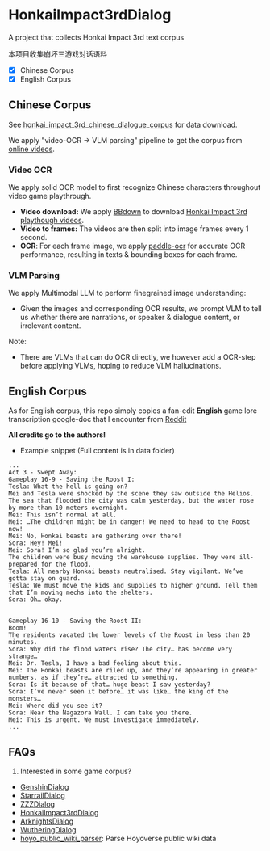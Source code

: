 # HonkaiImpact3rdDialog
A project that collects Honkai Impact 3rd text corpus

本项目收集崩坏三游戏对话语料

- [x] Chinese Corpus
- [x] English Corpus

## Chinese Corpus

See [honkai_impact_3rd_chinese_dialogue_corpus](https://huggingface.co/datasets/mrzjy/honkai_impact_3rd_chinese_dialogue_corpus) for data download.

We apply "video-OCR -> VLM parsing" pipeline to get the corpus from [online videos](https://www.bilibili.com/video/BV12W411h76f).

### Video OCR

We apply solid OCR model to first recognize Chinese characters throughout video game playthrough.

- **Video download:** We apply [BBdown](https://github.com/nilaoda/BBDown) to download [Honkai Impact 3rd playthough videos](https://www.bilibili.com/video/BV12W411h76f).
- **Video to frames:** The videos are then split into image frames every 1 second.
- **OCR**: For each frame image, we apply [paddle-ocr](https://github.com/PaddlePaddle/PaddleOCR) for accurate OCR performance, resulting in texts & bounding boxes for each frame.

### VLM Parsing

We apply Multimodal LLM to perform finegrained image understanding:

- Given the images and corresponding OCR results, we prompt VLM to tell us whether there are narrations, or speaker & dialogue content, or irrelevant content.

Note:

- There are VLMs that can do OCR directly, we however add a OCR-step before applying VLMs, hoping to reduce VLM hallucinations.

## English Corpus

As for English corpus, this repo simply copies a fan-edit **English** game lore transcription google-doc that I encounter from [Reddit](https://www.reddit.com/r/houkai3rd/comments/152n9m7/is_there_anywhere_i_can_find_the_script_for/)

**All credits go to the authors!**

- Example snippet (Full content is in data folder)

```
...
Act 3 - Swept Away:
Gameplay 16-9 - Saving the Roost I:
Tesla: What the hell is going on?
Mei and Tesla were shocked by the scene they saw outside the Helios.
The sea that flooded the city was calm yesterday, but the water rose by more than 10 meters overnight.
Mei: This isn’t normal at all.
Mei: …The children might be in danger! We need to head to the Roost now!
Mei: No, Honkai beasts are gathering over there!
Sora: Hey! Mei!
Mei: Sora! I’m so glad you’re alright.
The children were busy moving the warehouse supplies. They were ill-prepared for the flood.
Tesla: All nearby Honkai beasts neutralised. Stay vigilant. We’ve gotta stay on guard.
Tesla: We must move the kids and supplies to higher ground. Tell them that I’m moving mechs into the shelters.
Sora: Oh… okay.


Gameplay 16-10 - Saving the Roost II:
Boom!
The residents vacated the lower levels of the Roost in less than 20 minutes.
Sora: Why did the flood waters rise? The city… has become very strange…
Mei: Dr. Tesla, I have a bad feeling about this.
Mei: The Honkai beasts are riled up, and they’re appearing in greater numbers, as if they’re… attracted to something.
Sora: Is it because of that… huge beast I saw yesterday?
Sora: I’ve never seen it before… it was like… the king of the monsters…
Mei: Where did you see it?
Sora: Near the Nagazora Wall. I can take you there.
Mei: This is urgent. We must investigate immediately.
...
```

## FAQs

1. Interested in some game corpus?

- [GenshinDialog](https://github.com/mrzjy/GenshinDialog)
- [StarrailDialog](https://github.com/mrzjy/StarrailDialogue)
- [ZZZDialog](https://github.com/mrzjy/ZZZDialog)
- [HonkaiImpact3rdDialog](https://github.com/mrzjy/HonkaiImpact3rdDialog)
- [ArknightsDialog](https://github.com/mrzjy/ArknightsDialog)
- [WutheringDialog](https://github.com/mrzjy/WutheringDialog)
- [hoyo_public_wiki_parser](https://github.com/mrzjy/hoyo_public_wiki_parser): Parse Hoyoverse public wiki data
